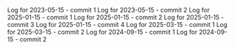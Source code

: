 Log for 2023-05-15 - commit 1
Log for 2023-05-15 - commit 2
Log for 2025-01-15 - commit 1
Log for 2025-01-15 - commit 2
Log for 2025-01-15 - commit 3
Log for 2025-01-15 - commit 4
Log for 2025-03-15 - commit 1
Log for 2025-03-15 - commit 2
Log for 2024-09-15 - commit 1
Log for 2024-09-15 - commit 2
